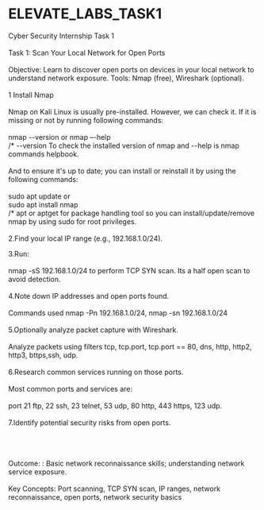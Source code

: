 # ELEVATE_LABS_TASK1
Cyber Security Internship Task 1 
<br></br> Task 1: Scan Your Local Network for Open Ports <br> </br> Objective: Learn to discover open ports on devices in your local network to understand network exposure. Tools: Nmap (free), Wireshark (optional).
<br> </br>
1 Install Nmap <br></br>
Nmap on Kali Linux is usually pre-installed. However, we can check it. If it is missing or not by running following commands: <br>   </br> 
nmap --version or nmap –-help                </br>   /* --version To check the installed version of nmap  and --help is nmap commands helpbook.</br>  
And to ensure it's up to date; you can install or reinstall it by using the following commands:
<br>  </br>
sudo apt update     or      
sudo apt install nmap                     </br>    /* apt or aptget for package handling tool so you can install/update/remove nmap by using sudo for root privileges.
<br></br> 2.Find your local IP range (e.g., 192.168.1.0/24).

3.Run:  <br></br> nmap -sS 192.168.1.0/24 to perform TCP SYN scan. Its a half open scan to avoid detection. <br></br>
4.Note down IP addresses and open ports found. <br></br> 
 Commands used nmap -Pn 192.168.1.0/24, nmap -sn 192.168.1.0/24  <br></br>
5.Optionally analyze packet capture with Wireshark. <br></br>
 Analyze packets using filters tcp, tcp.port, tcp.port == 80, dns, http, http2, http3, bttps,ssh, udp.  <br></br>
6.Research common services running on those ports. <br></br> 
Most common ports and services are:  <br></br> port 21 ftp, 22 ssh, 23 telnet, 53 udp, 80 http, 443 https, 123 udp.  <br></br>
7.Identify potential security risks from open ports.<br></br> <br></br>

Outcome: : Basic network reconnaissance skills; understanding network service exposure.  <br></br>
Key Concepts: Port scanning, TCP SYN scan, IP ranges, network reconnaissance, open ports, network security basics

 

